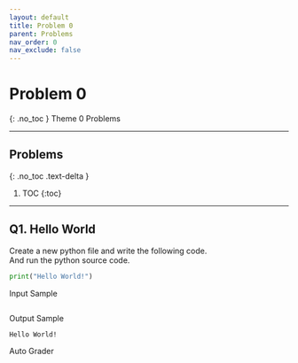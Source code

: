 ```yaml
---
layout: default
title: Problem 0
parent: Problems
nav_order: 0
nav_exclude: false
---
```


# Problem 0
{: .no_toc }
Theme 0 Problems

- - -           
## Problems
{: .no_toc .text-delta }
1. TOC
{:toc}
- - -           

## Q1. Hello World
Create a new python file and write the following code.            
And run the python source code.         
```python
print("Hello World!")
```

Input Sample        
```
```         
Output Sample
```
Hello World!
```         

Auto Grader